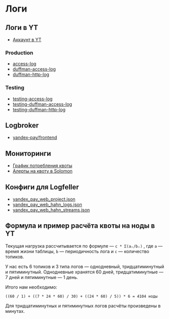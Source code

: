 # Логи

## Логи в YT

- [Аккаунт в YT](https://yt.yandex-team.ru/hahn/accounts/general?filter=logfeller-yande&account=logfeller-yandex-pay-web)

### Production

- [access-log](https://yt.yandex-team.ru/hahn/navigation?path=//home/logfeller/logs/yandex-pay-web-payments-access-log)
- [duffman-access-log](https://yt.yandex-team.ru/hahn/navigation?path=//home/logfeller/logs/yandex-pay-web-payments-duffman-access-log)
- [duffman-http-log](https://yt.yandex-team.ru/hahn/navigation?path=//home/logfeller/logs/yandex-pay-web-payments-duffman-http-log)


### Testing

- [testing-access-log](https://yt.yandex-team.ru/hahn/navigation?path=//home/logfeller/logs/yandex-pay-web-payments-testing-access-log)
- [testing-duffman-access-log](https://yt.yandex-team.ru/hahn/navigation?path=//home/logfeller/logs/yandex-pay-web-payments-testing-duffman-access-log)
- [testing-duffman-http-log](https://yt.yandex-team.ru/hahn/navigation?path=//home/logfeller/logs/yandex-pay-web-payments-testing-duffman-http-log)


## Logbroker

- [yandex-pay/frontend](https://lb.yandex-team.ru/logbroker/accounts/yandex-pay/frontend)


## Мониторинги

- [График потребления квоты](https://solomon.yandex-team.ru/?project=yt&cluster=hahn&service=accounts&l.account=logfeller-yandex-pay-web&l.sensor=node_count*&graph=auto&stack=false&b=7d)
- [Алерты на квоту в Solomon](https://solomon.yandex-team.ru/admin/projects/yandex-pay-web/alerts)


## Конфиги для Logfeller

- [yandex_pay_web_project.json](https://a.yandex-team.ru/arc/trunk/arcadia/logfeller/configs/logs/yandex_pay_web_project.json)
- [yandex_pay_web_hahn_logs.json](https://a.yandex-team.ru/arc/trunk/arcadia/logfeller/configs/logs/yandex_pay_web_hahn_logs.json)
- [yandex_pay_web_hahn_streams.json](https://a.yandex-team.ru/arc/trunk/arcadia/logfeller/configs/logs/yandex_pay_web_hahn_streams.json)


## Формула и пример расчёта квоты на ноды в YT

Текущая нагрузка рассчитывается по формуле — `c * Σ(aᵢ/bᵢ)` , где `a` — время жизни таблицы, `b` — периодичность лога и `c` — количество топиков.

У нас есть 6 топиков и 3 типа логов — однодневный, тридцатиминутный и пятиминутный. Однодневные хранятся 60 дней, тридцатиминутные — 7 дней и пятиминутные — 1 день.

Итого нам необходимо:
```
((60 / 1) + ((7 * 24 * 60) / 30) + ((24 * 60) / 5)) * 6 = 4104 ноды
```
Для тридцатиминутных и пятиминутных логов расчёты произведены в минутах.
